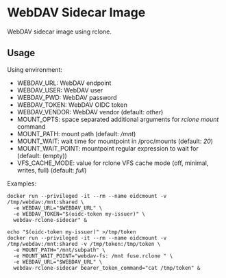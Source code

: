 # WebDAV Sidecar Image

WebDAV sidecar image using rclone.

## Usage

Using environment:

* WEBDAV\_URL: WebDAV endpoint
* WEBDAV\_USER: WebDAV user
* WEBDAV\_PWD: WebDAV password
* WEBDAV\_TOKEN: WebDAV OIDC token
* WEBDAV\_VENDOR: WebDAV vendor (default: *other*)
* MOUNT\_OPTS: space separated additional arguments for *rclone mount* command
* MOUNT\_PATH: mount path (default: */mnt*)
* MOUNT\_WAIT: wait time for mountpoint in /proc/mounts (default: *20*)
* MOUNT\_WAIT\_POINT: mountpoint regular expression to wait for (default: (empty))
* VFS\_CACHE\_MODE: value for rclone VFS cache mode (off, minimal, writes, full) (default: *full*)

Examples:

    docker run --privileged -it --rm --name oidcmount -v /tmp/webdav:/mnt:shared \
      -e WEBDAV_URL="$WEBDAV_URL" \
      -e WEBDAV_TOKEN="$(oidc-token my-issuer)" \
      webdav-rclone-sidecar" &

    echo "$(oidc-token my-issuer)" >/tmp/token
    docker run --privileged -it --rm --name oidcmount -v /tmp/webdav:/mnt:shared -v /tmp/token:/tmp/token \
      -e MOUNT_PATH="/mnt/subpath" \
      -e MOUNT_WAIT_POINT="webdav-fs: /mnt fuse.rclone " \
      -e WEBDAV_URL="$WEBDAV_URL" \
      webdav-rclone-sidecar bearer_token_command="cat /tmp/token" &
